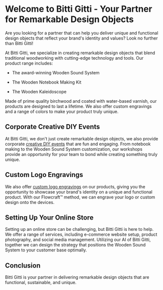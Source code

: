 # Welcome to Bitti Gitti - Your Partner for Remarkable Design Objects

Are you looking for a partner that can help you deliver unique and functional design objects that reflect your brand's identity and values? Look no further than Bitti Gitti!

At Bitti Gitti, we specialize in creating remarkable design objects that blend traditional woodworking with cutting-edge technology and tools. Our product range includes:

* The award-winning Wooden Sound System

* The Wooden Notebook Making Kit

* The Wooden Kaleidoscope

Made of prime quality birchwood and coated with water-based varnish, our products are designed to last a lifetime. We also offer custom engravings and a range of colors to make your product truly unique.

## Corporate Creative DIY Events

At Bitti Gitti, we don't just create remarkable design objects, we also provide corporate [creative DIY events](/b2b-events) that are fun and engaging. From notebook making to the Wooden Sound System customization, our workshops provide an opportunity for your team to bond while creating something truly unique.

## Custom Logo Engravings

We also offer [custom logo engravings](/customizations) on our products, giving you the opportunity to showcase your brand's identity on a unique and functional product. With our Flowcraft™ method, we can engrave your logo or custom design onto the devices.

## Setting Up Your Online Store

Setting up an online store can be challenging, but Bitti Gitti is here to help. We offer a range of services, including e-commerce website setup, product photography, and social media management. Utilizing our AI of Bitti Gitti, together we can design the strategy that positions the Wooden Sound System to your customer base optimally.

## Conclusion

Bitti Gitti is your partner in delivering remarkable design objects that are functional, sustainable, and unique.